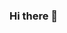### Hi there 👋

<!--
**satyamraj123/satyamraj123** is a ✨ _special_ ✨ repository because its `README.md` (this file) appears on your GitHub profile.

Here are some ideas to get you started:
- Im Satyam Raj
- 🔭 I’m currently student in KIIT,bhubaneshwar 2nd year CSE.
- 📫 How to reach me: You can send me a message here.
- ⚡ Fun fact: Im anime lover.
[![Satyam's github stats](https://github-readme-stats.vercel.app/api?username=satyamraj123)](https://github.com/anuraghazra/github-readme-stats)
